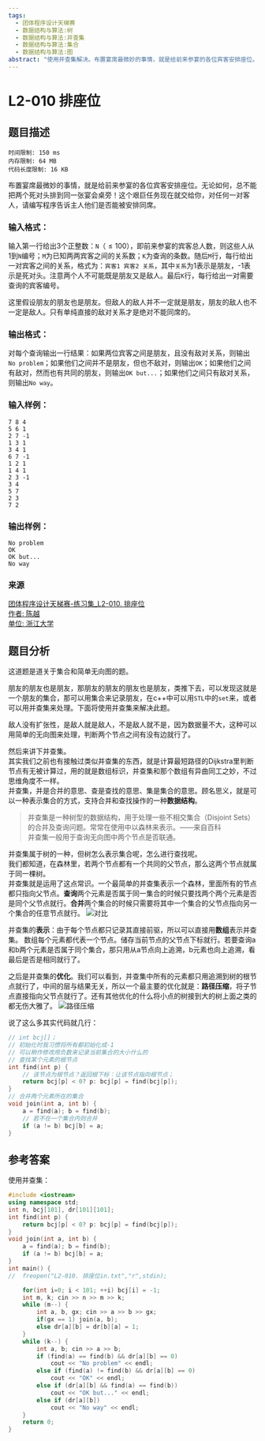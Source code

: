 ```yaml
---
tags:
  - 团体程序设计天梯赛
  - 数据结构与算法:树
  - 数据结构与算法:并查集
  - 数据结构与算法:集合
  - 数据结构与算法:图
abstract: "使用并查集解决。布置宴席最微妙的事情，就是给前来参宴的各位宾客安排座位。无论如何，总不能把两个死对头排到同一张宴会桌旁！这个艰巨任务现在就交给你，对任何一对客人，请编写程序告诉主人他们是否能被安排同席。"
---
```


# L2-010 排座位

## 题目描述

```
时间限制: 150 ms
内存限制: 64 MB
代码长度限制: 16 KB
```

布置宴席最微妙的事情，就是给前来参宴的各位宾客安排座位。无论如何，总不能把两个死对头排到同一张宴会桌旁！这个艰巨任务现在就交给你，对任何一对客人，请编写程序告诉主人他们是否能被安排同席。

### 输入格式：
输入第一行给出3个正整数：`N`（$\le 100$），即前来参宴的宾客总人数，则这些人从1到`N`编号；`M`为已知两两宾客之间的关系数；`K`为查询的条数。随后`M`行，每行给出一对宾客之间的关系，格式为：`宾客1 宾客2 关系`，其中`关系`为1表示是朋友，-1表示是死对头。注意两个人不可能既是朋友又是敌人。最后`K`行，每行给出一对需要查询的宾客编号。

这里假设朋友的朋友也是朋友。但敌人的敌人并不一定就是朋友，朋友的敌人也不一定是敌人。只有单纯直接的敌对关系才是绝对不能同席的。

### 输出格式：
对每个查询输出一行结果：如果两位宾客之间是朋友，且没有敌对关系，则输出`No problem`；如果他们之间并不是朋友，但也不敌对，则输出`OK`；如果他们之间有敌对，然而也有共同的朋友，则输出`OK but...`；如果他们之间只有敌对关系，则输出`No way`。

### 输入样例：
```
7 8 4
5 6 1
2 7 -1
1 3 1
3 4 1
6 7 -1
1 2 1
1 4 1
2 3 -1
3 4
5 7
2 3
7 2
```
### 输出样例：
```
No problem
OK
OK but...
No way
```

### 来源

[团体程序设计天梯赛-练习集_L2-010. 排座位  
作者: 陈越  
单位: 浙江大学](https://pintia.cn/problem-sets/994805046380707840/problems/994805066135879680)

## 题目分析

这道题是道关于集合和简单无向图的题。

朋友的朋友也是朋友，那朋友的朋友的朋友也是朋友，类推下去，可以发现这就是一个朋友的集合，那可以用集合来记录朋友，在c++中可以用`STL`中的`set`来，或者可以用并查集来处理。下面将使用并查集来解决此题。

敌人没有扩张性，是敌人就是敌人，不是敌人就不是，因为数据量不大，这种可以用简单的无向图来处理，判断两个节点之间有没有边就行了。

然后来讲下并查集。  
其实我们之前也有接触过类似并查集的东西，就是计算最短路径的Dijkstra里判断节点有无被计算过，用的就是数组标识，并查集和那个数组有异曲同工之妙，不过思维角度不一样。  
并查集，并是合并的意思、查是查找的意思、集是集合的意思。顾名思义，就是可以一种表示集合的方式，支持合并和查找操作的一种**数据结构**。

> 并查集是一种树型的数据结构，用于处理一些不相交集合（Disjoint Sets）的合并及查询问题。常常在使用中以森林来表示。——来自百科  
  并查集一般用于查询无向图中两个节点是否联通。

并查集属于树的一种，但树怎么表示集合呢，怎么进行查找呢。  
我们都知道，在森林里，若两个节点都有一个共同的父节点，那么这两个节点就属于同一棵树。  
并查集就是运用了这点常识。一个最简单的并查集表示一个森林，里面所有的节点都只指向父节点。**查询**两个元素是否属于同一集合的时候只要找两个两个元素是否是同个父节点就行。**合并**两个集合的时候只需要将其中一个集合的父节点指向另一个集合的任意节点就行。
![对比](./db.jpg)

并查集的**表示**：由于每个节点都只记录其直接前驱，所以可以直接用**数组**表示并查集。
数组每个元素都代表一个节点。储存当前节点的父节点下标就行。若要查询a和b两个元素是否属于同个集合，那只用从a节点向上追溯，b元素也向上追溯，看最后是否是相同就行了。

之后是并查集的**优化**。我们可以看到，并查集中所有的元素都只用追溯到树的根节点就行了，中间的层与结果无关，所以一个最主要的优化就是：**路径压缩**，将子节点直接指向父节点就行了。还有其他优化的什么将小点的树接到大的树上面之类的都无伤大雅了。
![路径压缩](./ys.jpg)

说了这么多其实代码就几行：

```cpp
// int bcj[]；
// 初始化时我习惯将所有都初始化成-1
// 可以稍作修改用负数来记录当前集合的大小什么的
// 查找某个元素的根节点
int find(int p) {
    // 该节点为根节点？返回根下标：让该节点指向根节点；
    return bcj[p] < 0? p: bcj[p] = find(bcj[p]);
}
// 合并两个元素所在的集合
void join(int a, int b) {
    a = find(a); b = find(b);
    // 若不在一个集合内则合并
    if (a != b) bcj[b] = a;
}
```

## 参考答案

使用并查集：

```cpp
#include <iostream>
using namespace std;
int n, bcj[101], dr[101][101];
int find(int p) {
	return bcj[p] < 0? p: bcj[p] = find(bcj[p]);
}
void join(int a, int b) {
	a = find(a); b = find(b);
	if (a != b) bcj[b] = a;
}
int main() {
//	freopen("L2-010. 排座位in.txt","r",stdin);

	for(int i=0; i < 101; ++i) bcj[i] = -1;
	int m, k; cin >> n >> m >> k;
	while (m--) {
		int a, b, gx; cin >> a >> b >> gx;
		if(gx == 1) join(a, b);
		else dr[a][b] = dr[b][a] = 1;
	}
	while (k--) {
		int a, b; cin >> a >> b;
		if (find(a) == find(b) && dr[a][b] == 0)
			cout << "No problem" << endl;
		else if (find(a) != find(b) && dr[a][b] == 0)
			cout << "OK" << endl;
		else if (dr[a][b] && find(a) == find(b))
			cout << "OK but..." << endl;
		else if (dr[a][b])
			cout << "No way" << endl;
	}
	return 0;
}
```
